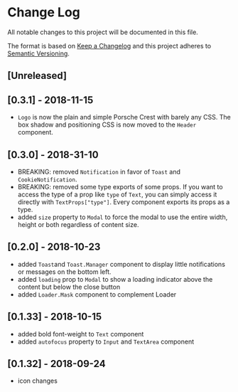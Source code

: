 # Change Log

All notable changes to this project will be documented in this file.

The format is based on [Keep a Changelog](http://keepachangelog.com/)
and this project adheres to [Semantic Versioning](http://semver.org/).

## [Unreleased]

## [0.3.1] - 2018-11-15
- `Logo` is now the plain and simple Porsche Crest with barely any CSS. The box shadow and positioning CSS is now moved to the `Header` component.

## [0.3.0] - 2018-31-10
- BREAKING: removed `Notification` in favor of `Toast` and `CookieNotification`.
- BREAKING: removed some type exports of some props. If you want to access the type of a prop like `type` of `Text`, you can simply access it directly with `TextProps["type"]`. Every component exports its props as a type.
- added `size` property to `Modal` to force the modal to use the entire width, height or both regardless of content size.

## [0.2.0] - 2018-10-23
- added `Toast`and `Toast.Manager` component to display little notifications or messages on the bottom left.
- added `loading` prop to `Modal` to show a loading indicator above the content but below the close button
- added `Loader.Mask` component to complement Loader

## [0.1.33] - 2018-10-15
- added bold font-weight to `Text` component
- added `autofocus` property to `Input` and `TextArea` component

## [0.1.32] - 2018-09-24
- icon changes
